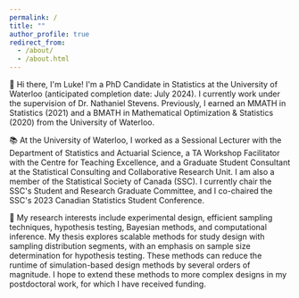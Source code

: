 ```yaml
---
permalink: /
title: ""
author_profile: true
redirect_from: 
  - /about/
  - /about.html
---
```


👋 Hi there, I'm Luke! I'm a PhD Candidate in Statistics at the University of Waterloo (anticipated completion date: July 2024). I currently work under the supervision of Dr. Nathaniel Stevens. Previously, I earned an MMATH in Statistics (2021) and a BMATH in Mathematical Optimization & Statistics (2020) from the University of Waterloo.

📚 At the University of Waterloo, I worked as a Sessional Lecturer with the Department of Statistics and Actuarial Science, a TA Workshop Facilitator with the Centre for Teaching Excellence, and a Graduate Student Consultant at the Statistical Consulting and Collaborative Research Unit. I am also a member of the Statistical Society of Canada (SSC). I currently chair the SSC's Student and Research Graduate Committee, and I co-chaired the SSC's 2023 Canadian Statistics Student Conference.

🔬 My research interests include experimental design, efficient sampling techniques, hypothesis testing, Bayesian methods, and computational inference. My thesis explores scalable methods for study design with sampling distribution segments, with an emphasis on sample size determination for hypothesis testing. These methods can reduce the runtime of simulation-based design methods by several orders of magnitude. I hope to extend these methods to more complex designs in my postdoctoral work, for which I have received funding.
